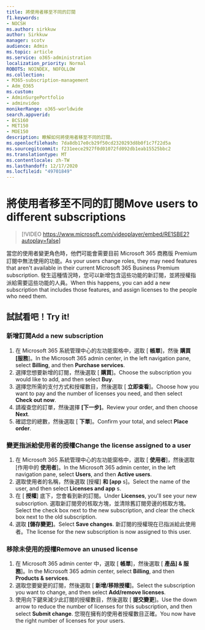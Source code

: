 ```yaml
---
title: 將使用者移至不同的訂閱
f1.keywords:
- NOCSH
ms.author: sirkkuw
author: Sirkkuw
manager: scotv
audience: Admin
ms.topic: article
ms.service: o365-administration
localization_priority: Normal
ROBOTS: NOINDEX, NOFOLLOW
ms.collection:
- M365-subscription-management
- Adm_O365
ms.custom:
- AdminSurgePortfolio
- adminvideo
monikerRange: o365-worldwide
search.appverid:
- BCS160
- MET150
- MOE150
description: 瞭解如何將使用者移至不同的訂閱。
ms.openlocfilehash: 7da8db17e0cb29f50cd2320293d8b0f1c7f22d5a
ms.sourcegitcommit: f231eece2927f0d01072fd092db1eab15525bbc2
ms.translationtype: MT
ms.contentlocale: zh-TW
ms.lasthandoff: 12/17/2020
ms.locfileid: "49701849"
---
```

# <a name="move-users-to-different-subscriptions"></a><span data-ttu-id="dbe31-103">將使用者移至不同的訂閱</span><span class="sxs-lookup"><span data-stu-id="dbe31-103">Move users to different subscriptions</span></span>

> [!VIDEO https://www.microsoft.com/videoplayer/embed/RE1SBE2?autoplay=false]

<span data-ttu-id="dbe31-104">當您的使用者變更角色時，他們可能會需要目前 Microsoft 365 商務版 Premium 訂閱中無法使用的功能。</span><span class="sxs-lookup"><span data-stu-id="dbe31-104">As your users change roles, they may need features that aren't available in their current Microsoft 365 Business Premium subscription.</span></span> <span data-ttu-id="dbe31-105">發生這種情況時，您可以新增包含這些功能的新訂閱，並將授權指派給需要這些功能的人員。</span><span class="sxs-lookup"><span data-stu-id="dbe31-105">When this happens, you can add a new subscription that includes those features, and assign licenses to the people who need them.</span></span>

## <a name="try-it"></a><span data-ttu-id="dbe31-106">試試看吧！</span><span class="sxs-lookup"><span data-stu-id="dbe31-106">Try it!</span></span>

### <a name="add-a-new-subscription"></a><span data-ttu-id="dbe31-107">新增訂閱</span><span class="sxs-lookup"><span data-stu-id="dbe31-107">Add a new subscription</span></span>

1. <span data-ttu-id="dbe31-108">在 Microsoft 365 系統管理中心的左功能窗格中，選取 [ **帳單**]，然後 **購買 [服務**]。</span><span class="sxs-lookup"><span data-stu-id="dbe31-108">In the Microsoft 365 admin center, in the left navigation pane, select **Billing**, and then **Purchase services**.</span></span>
1. <span data-ttu-id="dbe31-109">選擇您想要新增的訂閱，然後選取 [ **購買**]。</span><span class="sxs-lookup"><span data-stu-id="dbe31-109">Choose the subscription you would like to add, and then select **Buy**.</span></span>
1. <span data-ttu-id="dbe31-110">選擇您所需的支付方式和授權數目，然後選取 [ **立即查看**]。</span><span class="sxs-lookup"><span data-stu-id="dbe31-110">Choose how you want to pay and the number of licenses you need, and then select **Check out now**.</span></span>
1. <span data-ttu-id="dbe31-111">請複查您的訂單，然後選擇 **[下一步]**。</span><span class="sxs-lookup"><span data-stu-id="dbe31-111">Review your order, and then choose **Next**.</span></span>
1. <span data-ttu-id="dbe31-112">確認您的總數，然後選取 [ **下單**]。</span><span class="sxs-lookup"><span data-stu-id="dbe31-112">Confirm your total, and select **Place order**.</span></span>

### <a name="change-the-license-assigned-to-a-user"></a><span data-ttu-id="dbe31-113">變更指派給使用者的授權</span><span class="sxs-lookup"><span data-stu-id="dbe31-113">Change the license assigned to a user</span></span>

1. <span data-ttu-id="dbe31-114">在 Microsoft 365 系統管理中心的左功能窗格中，選取 [ **使用者**]，然後選取 [作用中的 **使用者**]。</span><span class="sxs-lookup"><span data-stu-id="dbe31-114">In the Microsoft 365 admin center, in the left navigation pane, select **Users**, and then **Active users**.</span></span>
1. <span data-ttu-id="dbe31-115">選取使用者的名稱，然後選取 [授權] **和 [app** s]。</span><span class="sxs-lookup"><span data-stu-id="dbe31-115">Select the name of the user, and then select **Licenses and app** s.</span></span>
1. <span data-ttu-id="dbe31-116">在 [ **授權**] 底下，您會看到新的訂閱。</span><span class="sxs-lookup"><span data-stu-id="dbe31-116">Under **Licenses**, you'll see your new subscription.</span></span> <span data-ttu-id="dbe31-117">選取新訂閱旁的核取方塊，並清除舊訂閱旁邊的核取方塊。</span><span class="sxs-lookup"><span data-stu-id="dbe31-117">Select the check box next to the new subscription, and clear the check box next to the old subscription.</span></span>
1. <span data-ttu-id="dbe31-118">選取 **[儲存變更]**。</span><span class="sxs-lookup"><span data-stu-id="dbe31-118">Select **Save changes**.</span></span> <span data-ttu-id="dbe31-119">新訂閱的授權現在已指派給此使用者。</span><span class="sxs-lookup"><span data-stu-id="dbe31-119">The license for the new subscription is now assigned to this user.</span></span>

### <a name="remove-an-unused-license"></a><span data-ttu-id="dbe31-120">移除未使用的授權</span><span class="sxs-lookup"><span data-stu-id="dbe31-120">Remove an unused license</span></span>

1. <span data-ttu-id="dbe31-121">在 Microsoft 365 admin center 中，選取 [ **帳單**]，然後選取 [ **產品] & 服務**]。</span><span class="sxs-lookup"><span data-stu-id="dbe31-121">In the Microsoft 365 admin center, select **Billing**, and then **Products & services**.</span></span>
1. <span data-ttu-id="dbe31-122">選取您要變更的訂閱，然後選取 [ **新增/移除授權**]。</span><span class="sxs-lookup"><span data-stu-id="dbe31-122">Select the subscription you want to change, and then select **Add/remove licenses**.</span></span>
1. <span data-ttu-id="dbe31-123">使用向下鍵來減少此訂閱的授權數目，然後選取 [ **提交變更**]。</span><span class="sxs-lookup"><span data-stu-id="dbe31-123">Use the down arrow to reduce the number of licenses for this subscription, and then select **Submit change**.</span></span> <span data-ttu-id="dbe31-124">您現在擁有的使用者授權數目正確。</span><span class="sxs-lookup"><span data-stu-id="dbe31-124">You now have the right number of licenses for your users.</span></span>